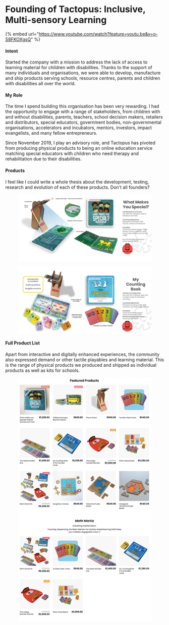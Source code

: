 # Founding of Tactopus: Inclusive, Multi-sensory Learning

{% embed url="https://www.youtube.com/watch?feature=youtu.be&v=o-S8FKOXgsQ" %}

#### Intent

Started the company with a mission to address the lack of access to learning material for children with disabilities. Thanks to the support of many individuals and organisations, we were able to develop, manufacture and ship products serving schools, resource centres, parents and children with disabilities all over the world.

#### My Role

The time I spend building this organisation has been very rewarding. I had the opportunity to engage with a range of stakeholders, from children with and without disabilities, parents, teachers, school decision makers, retailers and distributors, special educators, government bodies, non-governmental organisations, accelerators and incubators, mentors, investors, impact evangelists, and many fellow entrepreneurs.

Since November 2019, I play an advisory role, and Tactopus has pivoted from producing physical products to being an online education service matching special educators with children who need therapy and rehabilitation due to their disabilities.

#### Products

I feel like I could write a whole thesis about the development, testing, research and evolution of each of these products. Don't all founders?

<figure><img src="../../../.gitbook/assets/image (71).png" alt=""><figcaption></figcaption></figure>

<figure><img src="../../../.gitbook/assets/image (72).png" alt=""><figcaption></figcaption></figure>

#### Full Product List

Apart from interactive and digitally enhanced experiences, the community also expressed demand or other tactile playables and learning material. This is the range of physical products we produced and shipped as individual products as well as kits for schools.

<figure><img src="../../../.gitbook/assets/image (73).png" alt=""><figcaption></figcaption></figure>
